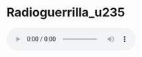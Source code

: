 # Radioguerrilla_u235

<!--<!DOCTYPE html>-->
<html lang="en">
<head>
    <meta charset="utf-8">
    <title>Embedding Audio into an HTML Page</title>
</head>
<body>
	<audio controls="controls" src="http://giss.tv:8001/guerrillaradio.ogg">
        Your browser does not support the HTML5 audio element.
    </audio>
</body>
</html> 


